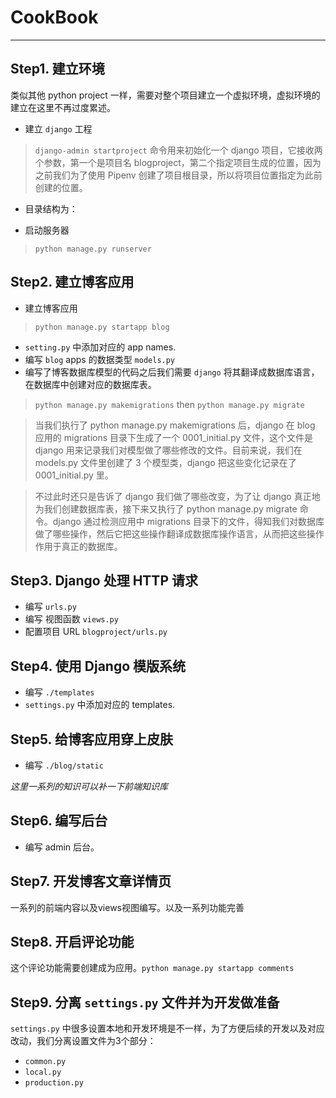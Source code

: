 # CookBook

---
## Step1. 建立环境 
类似其他 python project 一样，需要对整个项目建立一个虚拟环境，虚拟环境的建立在这里不再过度累述。
* 建立 `django` 工程  
> `django-admin startproject` 命令用来初始化一个 django 项目，它接收两个参数，第一个是项目名 blogproject，第二个指定项目生成的位置，因为之前我们为了使用 Pipenv 创建了项目根目录，所以将项目位置指定为此前创建的位置。

* 目录结构为：

[//]: # (TODO: 目录结构)

* 启动服务器
> `python manage.py runserver`

## Step2. 建立博客应用

* 建立博客应用
> `python manage.py startapp blog`
* `setting.py` 中添加对应的 app names.
* 编写 `blog` apps 的数据类型 `models.py`
* 编写了博客数据库模型的代码之后我们需要 `django` 将其翻译成数据库语言，在数据库中创建对应的数据库表。
> `python manage.py makemigrations` then `python manage.py migrate`  

> 当我们执行了 python manage.py makemigrations 后，django 在 blog 应用的 migrations 目录下生成了一个 0001_initial.py 文件，这个文件是 django 用来记录我们对模型做了哪些修改的文件。目前来说，我们在 models.py 文件里创建了 3 个模型类，django 把这些变化记录在了 0001_initial.py 里。 
  
> 不过此时还只是告诉了 django 我们做了哪些改变，为了让 django 真正地为我们创建数据库表，接下来又执行了 python manage.py migrate 命令。django 通过检测应用中 migrations 目录下的文件，得知我们对数据库做了哪些操作，然后它把这些操作翻译成数据库操作语言，从而把这些操作作用于真正的数据库。

## Step3. Django 处理 HTTP 请求
* 编写 `urls.py`
* 编写 视图函数 `views.py`
* 配置项目 URL `blogproject/urls.py`

## Step4. 使用 Django 模版系统
* 编写 `./templates`
* `settings.py` 中添加对应的 templates.

## Step5. 给博客应用穿上皮肤
* 编写 `./blog/static`
  
_这里一系列的知识可以补一下前端知识库_  

## Step6. 编写后台
* 编写 admin 后台。

## Step7. 开发博客文章详情页
一系列的前端内容以及views视图编写。以及一系列功能完善

## Step8. 开启评论功能
这个评论功能需要创建成为应用。`python manage.py startapp comments`

## Step9. 分离 `settings.py` 文件并为开发做准备
`settings.py` 中很多设置本地和开发环境是不一样，为了方便后续的开发以及对应改动，我们分离设置文件为3个部分：
- `common.py`
- `local.py`
- `production.py`